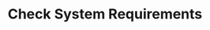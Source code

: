 ---
sidebar_position: 1
title: "Check System Requirements"
sidebar_label: "Check System Requirements"
description: "Verify Alpine Linux system requirements - check minimum hardware specs, assess system compatibility, validate prerequisites, and ensure installation readiness."
keywords:
  - "alpine system requirements"
  - "hardware requirements"
  - "minimum specs"
  - "system compatibility"
  - "installation prerequisites"
tags:
  - alpine
  - system-requirements
  - hardware-specs
  - compatibility
  - prerequisites
slug: /linux/alpine/installation/requirements/check-system-requirements
---